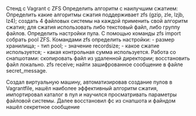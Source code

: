 Стенд с Vagrant c ZFS
Определить алгоритм с наилучшим сжатием:
Определить какие алгоритмы сжатия поддерживает zfs (gzip, zle, lzjb, lz4);
создать 4 файловых системы на каждой применить свой алгоритм сжатия;
для сжатия использовать либо текстовый файл, либо группу файлов.
Определить настройки пула.
С помощью команды zfs import собрать pool ZFS.
Командами zfs определить настройки:
    - размер хранилища;
    - тип pool;
    - значение recordsize;
    - какое сжатие используется;
    - какая контрольная сумма используется.
Работа со снапшотами:
скопировать файл из удаленной директории;
восстановить файл локально. zfs receive;
найти зашифрованное сообщение в файле secret_message.

Создал виртуальную машину, автоматизировав создание пулов в Vagrantfile, нашёл наиболее эффективный алгоритм сжатия, импортировал каталог в пул и научился просматривать параметры файловой системы.
Далее восстановил фс из снапшота и файндом нашёл секретное сообщение
